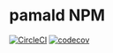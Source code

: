 # pamald NPM

[![CircleCI](https://circleci.com/gh/pamald/pamald-npm/tree/1.x.svg?style=svg)](https://circleci.com/gh/pamald/pamald-npm/?branch=1.x)
[![codecov](https://codecov.io/gh/pamald/pamald-npm/branch/1.x/graph/badge.svg?token=HSF16OGPyr)](https://app.codecov.io/gh/pamald/pamald-npm/branch/1.x)
